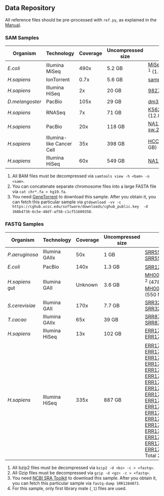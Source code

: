 ## Data Repository

All reference files should be pre-processed with `ref.py`, as explained in the [Manual](README).

### SAM Samples

| Organism | Technology | Coverage | Uncompressed<br>size | Link | Reference |
|----------|------------|----------|----------------------|------|-----------|
| *E.coli* | Illumina MiSeq | 490x | 5.2 GB | [MiSeq_Ecoli_DH10B_110721_PF](ftp://webdata:webdata@ussd-ftp.illumina.com/Data/SequencingRuns/DH10B/MiSeq_Ecoli_DH10B_110721_PF.bam)<sup> 1</sup> (1.3 GB) | [CP000948](http://www.ebi.ac.uk/ena/data/view/CP000948&display=fasta) |
| *H.sapiens* | IonTorrent | 0.7x | 5.6 GB | [sample-2-10_sorted](ftp://ftp.sra.ebi.ac.uk/vol1/ERA229/ERA229587/bam/sample-2-10_sorted.bam) (1.4 GB) | [Homo_sapiens_assembly19](http://www.broadinstitute.org/ftp/pub/seq/references/Homo_sapiens_assembly19.fasta) |
| *H.sapiens* | Illumina HiSeq | 2x | 20 GB | [9827_2#49](ftp://ftp.sra.ebi.ac.uk/vol1/ERA242/ERA242167/bam/9827_2%2349.bam) (6.1 GB) | [hs37d5](ftp://ftp.1000genomes.ebi.ac.uk/vol1/ftp/technical/reference/phase2_reference_assembly_sequence/hs37d5.fa.gz) |
| *D.melangoster* | PacBio | 105x | 29 GB | [dm3PacBio](http://bergmanlab.ls.manchester.ac.uk/data/tracks/dm3/dm3PacBio.bam) (12 GB) | [dm3](http://hgdownload.soe.ucsc.edu/goldenPath/dm3/bigZips/chromFa.tar.gz) |
| *H.sapiens* | RNASeq | 7x | 71 GB | [K562_cytosol_LID8465_TopHat_v](http://www.ebi.ac.uk/arrayexpress/files/E-MTAB-1728/K562_cytosol_LID8465_TopHat_v2.bam) (12.8 GB) | [hg19](http://hgdownload.cse.ucsc.edu/goldenpath/hg19/bigZips/chromFa.tar.gz)<sup> 2</sup> |
| *H.sapiens* | PacBio | 20x | 118 GB | [NA12878.pacbio.bwa-sw.20140202](ftp://ftp.1000genomes.ebi.ac.uk/vol1/ftp/technical/working/20131209_na12878_pacbio/si/NA12878.pacbio.bwa-sw.20140202.bam) (53.8 GB) | [hs37d5](ftp://ftp.1000genomes.ebi.ac.uk/vol1/ftp/technical/reference/phase2_reference_assembly_sequence/hs37d5.fa.gz) |
| *H.sapiens* | Illumina-like Cancer Cell | 35x | 398 GB | [HCC1954.mix1.n80t20](https://cghub.ucsc.edu/cghub/metadata/analysisAttributes?analysis_id=360b4736-6c5e-48df-af58-c1cf51609350)<sup> 3</sup> (122.5 GB) | [Homo_sapiens_assembly19](http://www.broadinstitute.org/ftp/pub/seq/references/Homo_sapiens_assembly19.fasta) |
| *H.sapiens* | Illumina HiSeq | 60x | 549 GB | [NA12878_S1](ftp://ftp.sra.ebi.ac.uk/vol1/ERA172/ERA172924/bam/NA12878_S1.bam) (113.3 GB) | [hg19](http://hgdownload.cse.ucsc.edu/goldenpath/hg19/bigZips/chromFa.tar.gz) |

1. All BAM files must be decompressed via `samtools view -h <bam> -o <sam>`.
2. You can concatenate separate chromosome files into a large FASTA file via `cat chr*.fa > hg19.fa`.
3. You need [GeneTorrent](https://cghub.ucsc.edu/software/downloads.html) to download this sample. After you obtain it, you can fetch this particular sample via `gtdownload -vv -c https://cghub.ucsc.edu/software/downloads/cghub_public.key  -d 360b4736-6c5e-48df-af58-c1cf51609350`.

### FASTQ Samples

| Organism | Technology | Coverage | Uncompressed size | Link | Reference |
|-----|------|-------|-------|--------|------|
| *P.aeruginosa* | Illumina GAIIx | 50x | 1 GB | [SRR554369_1](ftp://ftp.ddbj.nig.ac.jp/ddbj_database/dra/fastq/SRA058/SRA058002/SRX181937/SRR554369_1.fastq.bz2)<sup> 1</sup> (119 MB) <br> [SRR554369_2](ftp://ftp.ddbj.nig.ac.jp/ddbj_database/dra/fastq/SRA058/SRA058002/SRX181937/SRR554369_2.fastq.bz2) (120 MB) | [NC_002516.2](http://www.ncbi.nlm.nih.gov/nuccore/110645304?report=fasta) |
| *E.coli* | PacBio | 140x | 1.3 GB | [SRR1284073](ftp://ftp.ddbj.nig.ac.jp/ddbj_database/dra/sralite/ByExp/litesra/SRX/SRX533/SRX533603)<sup> 3</sup> (2.2 GB) | [Arabidopsis](http://datasets.pacb.com.s3.amazonaws.com/2014/Arabidopsis/reads/polished_assembly.fasta) |
| *H.sapiens* gut | Illumina GAII | Unknown | 3.6 GB | [MH0001_081026_clean.1](http://public.genomics.org.cn/BGI/gutmeta/High_quality_reads/MH0001/081026/MH0001_081026_clean.1.fq.gz)<sup> 2</sup> (478 MB) <br> [MH0001_081026_clean.2](http://public.genomics.org.cn/BGI/gutmeta/High_quality_reads/MH0001/081026/MH0001_081026_clean.2.fq.gz) (550 MB) | [hg19](http://hgdownload.cse.ucsc.edu/goldenpath/hg19/bigZips/chromFa.tar.gz) |
| *S.cerevisiae* | Illumina GAII | 170x | 7.7 GB | [SRR327342_1](ftp://ftp.ddbj.nig.ac.jp/ddbj_database/dra/fastq/SRA043/SRA043851/SRX089128/SRR327342_1.fastq.bz2) (792 MB) <br> [SRR327342_2](ftp://ftp.ddbj.nig.ac.jp/ddbj_database/dra/fastq/SRA043/SRA043851/SRX089128/SRR327342_2.fastq.bz2) (947 MB) | [ACFL01000033](http://www.ebi.ac.uk/ena/data/view/ACFL01000033&display=fasta) |
| *T.cacao* | Illumina GAIIx | 65x | 39 GB | [SRR870667_1](ftp://ftp.ddbj.nig.ac.jp/ddbj_database/dra/fastq/SRA082/SRA082615/SRX288435/SRR870667_1.fastq.bz2) (5.2 GB) <br> [SRR870667_2](ftp://ftp.ddbj.nig.ac.jp/ddbj_database/dra/fastq/SRA082/SRA082615/SRX288435/SRR870667_2.fastq.bz2) (4.0 GB) | [Cacao](http://arthropods.eugenes.org/genes2/cacao/genes/genome/cacao11allasm_repmask_nomito.fa.gz) |
| *H.sapiens* | Illumina HiSeq | 13x | 102 GB | [ERR174310_1](ftp://ftp.sra.ebi.ac.uk/vol1/fastq/ERR174/ERR174310/ERR174310_1.fastq.gz) (17.3 GB) <br> [ERR174310_2](ftp://ftp.sra.ebi.ac.uk/vol1/fastq/ERR174/ERR174310/ERR174310_2.fastq.gz) (16.8) |  [hg19](http://hgdownload.cse.ucsc.edu/goldenpath/hg19/bigZips/chromFa.tar.gz) |
| *H.sapiens* | Illumina HiSeq | 335x | 887 GB |  [ERR174324](ftp://ftp.sra.ebi.ac.uk/vol1/fastq/ERR174/ERR174324/ERR174324_1.fastq.gz) <sup>(4)</sup> (17.5 GB) <br> [ERR174325](ftp://ftp.sra.ebi.ac.uk/vol1/fastq/ERR174/ERR174325/ERR174325_1.fastq.gz)  (16.7 GB) <br> [ERR174326](ftp://ftp.sra.ebi.ac.uk/vol1/fastq/ERR174/ERR174326/ERR174326_1.fastq.gz)  (16.3 GB) <br> [ERR174327](ftp://ftp.sra.ebi.ac.uk/vol1/fastq/ERR174/ERR174327/ERR174327_1.fastq.gz)  (16.3 GB) <br> [ERR174328](ftp://ftp.sra.ebi.ac.uk/vol1/fastq/ERR174/ERR174328/ERR174328_1.fastq.gz)  (16.3 GB) <br> [ERR174329](ftp://ftp.sra.ebi.ac.uk/vol1/fastq/ERR174/ERR174329/ERR174329_1.fastq.gz)  (16.3 GB) <br> [ERR174330](ftp://ftp.sra.ebi.ac.uk/vol1/fastq/ERR174/ERR174330/ERR174330_1.fastq.gz)  (16.1 GB) <br> [ERR174331](ftp://ftp.sra.ebi.ac.uk/vol1/fastq/ERR174/ERR174331/ERR174331_1.fastq.gz)  (17.3 GB) <br> [ERR174332](ftp://ftp.sra.ebi.ac.uk/vol1/fastq/ERR174/ERR174332/ERR174332_1.fastq.gz)  (15.7 GB) <br> [ERR174333](ftp://ftp.sra.ebi.ac.uk/vol1/fastq/ERR174/ERR174333/ERR174333_1.fastq.gz)  (15.4 GB) <br> [ERR174334](ftp://ftp.sra.ebi.ac.uk/vol1/fastq/ERR174/ERR174334/ERR174334_1.fastq.gz)  (15.6 GB) <br> [ERR174335](ftp://ftp.sra.ebi.ac.uk/vol1/fastq/ERR174/ERR174335/ERR174335_1.fastq.gz)  (15.6 GB) <br> [ERR174336](ftp://ftp.sra.ebi.ac.uk/vol1/fastq/ERR174/ERR174336/ERR174336_1.fastq.gz)  (15.9 GB) <br> [ERR174337](ftp://ftp.sra.ebi.ac.uk/vol1/fastq/ERR174/ERR174337/ERR174337_1.fastq.gz)  (16.0 GB) <br>  [ERR174338](ftp://ftp.sra.ebi.ac.uk/vol1/fastq/ERR174/ERR174338/ERR174338_1.fastq.gz)  (16.0 GB) <br> [ERR174339](ftp://ftp.sra.ebi.ac.uk/vol1/fastq/ERR174/ERR174339/ERR174339_1.fastq.gz)  (15.6 GB) <br> [ERR174340](ftp://ftp.sra.ebi.ac.uk/vol1/fastq/ERR174/ERR174340/ERR174340_1.fastq.gz)  (11.2 GB) <br> [ERR174341](ftp://ftp.sra.ebi.ac.uk/vol1/fastq/ERR174/ERR174341/ERR174341_1.fastq.gz)  (14.8 GB) <br> Total 284.6 GB | [hg19](http://hgdownload.cse.ucsc.edu/goldenpath/hg19/bigZips/chromFa.tar.gz) |

1. All bzip2 files must be decompressed via `bzip2 -d <bz> -c > <fastq>`.
2. All Gzip files must be decompressed via `gzip -d <gz> -c > <fastq>`.
3. You need [NCBI SRA Toolkit](http://www.ncbi.nlm.nih.gov/Traces/sra/sra.cgi?view=software) to download this sample. After you obtain it, you can fetch this particular sample via `fastq-dump SRR1284073`.
4. For this sample, only first library mate (`_1`) files are used.
